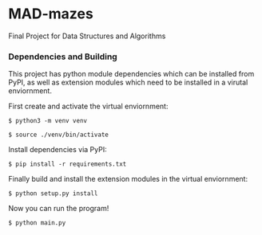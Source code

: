 # MAD-mazes
Final Project for Data Structures and Algorithms

### Dependencies and Building
This project has python module dependencies which can be installed from PyPI, as well as extension modules which need to be installed in a virutal enviornment.


First create and activate the virtual enviornment:

```$ python3 -m venv venv```

```$ source ./venv/bin/activate```

Install dependencies via PyPI:

```$ pip install -r requirements.txt```

Finally build and install the extension modules in the virtual enviornment:

```$ python setup.py install```

Now you can run the program!

```$ python main.py```
